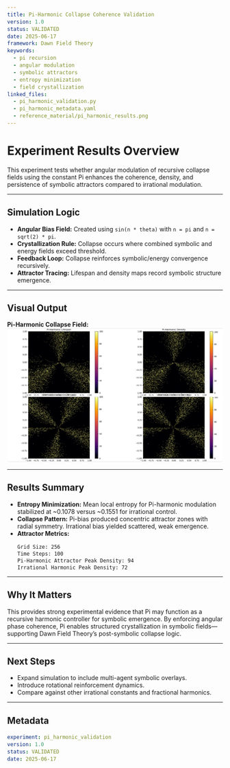 ```yaml
---
title: Pi-Harmonic Collapse Coherence Validation
version: 1.0
status: VALIDATED
date: 2025-06-17
framework: Dawn Field Theory
keywords:
  - pi recursion
  - angular modulation
  - symbolic attractors
  - entropy minimization
  - field crystallization
linked_files:
  - pi_harmonic_validation.py
  - pi_harmonic_metadata.yaml
  - reference_material/pi_harmonic_results.png
---
```


# Experiment Results Overview

This experiment tests whether angular modulation of recursive collapse fields using the constant Pi enhances the coherence, density, and persistence of symbolic attractors compared to irrational modulation.

---

## Simulation Logic

- **Angular Bias Field:** Created using `sin(n * theta)` with `n = pi` and `n = sqrt(2) * pi`.
- **Crystallization Rule:** Collapse occurs where combined symbolic and energy fields exceed threshold.
- **Feedback Loop:** Collapse reinforces symbolic/energy convergence recursively.
- **Attractor Tracing:** Lifespan and density maps record symbolic structure emergence.

---

## Visual Output

**Pi-Harmonic Collapse Field:**  
![Result Image](./reference_material/pi_harmonic_results2025-06-17%20135126.png)

---

## Results Summary

- **Entropy Minimization:** Mean local entropy for Pi-harmonic modulation stabilized at ~0.1078 versus ~0.1551 for irrational control.
- **Collapse Pattern:** Pi-bias produced concentric attractor zones with radial symmetry. Irrational bias yielded scattered, weak emergence.
- **Attractor Metrics:**
  ```
  Grid Size: 256
  Time Steps: 100
  Pi-Harmonic Attractor Peak Density: 94
  Irrational Harmonic Peak Density: 72
  ```

---

## Why It Matters

This provides strong experimental evidence that Pi may function as a recursive harmonic controller for symbolic emergence. By enforcing angular phase coherence, Pi enables structured crystallization in symbolic fields—supporting Dawn Field Theory’s post-symbolic collapse logic.

---

## Next Steps

- Expand simulation to include multi-agent symbolic overlays.
- Introduce rotational reinforcement dynamics.
- Compare against other irrational constants and fractional harmonics.

---

## Metadata

```yaml
experiment: pi_harmonic_validation
version: 1.0
status: VALIDATED
date: 2025-06-17